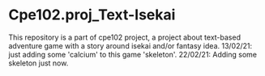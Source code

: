 # Cpe102.proj_Text-Isekai
This repository is a part of cpe102 project, a project about text-based adventure game with a story around isekai and/or fantasy idea. 
13/02/21: just adding some 'calcium' to this game 'skeleton'.
22/02/21: Adding some skeleton just now.